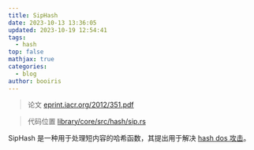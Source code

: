```yaml
---
title: SipHash
date: 2023-10-13 13:36:05
updated: 2023-10-19 12:54:41
tags:
  - hash
top: false
mathjax: true
categories:
  - blog
author: booiris
---
```

> 论文 [eprint.iacr.org/2012/351.pdf](https://eprint.iacr.org/2012/351.pdf)

> 代码位置 [library/core/src/hash/sip.rs](https://github.com/rust-lang/rust/blob/1.72.0/library/core/src/hash/sip.rs)

SipHash 是一种用于处理短内容的哈希函数，其提出用于解决 [hash dos 攻击](../todo/todo.md)。